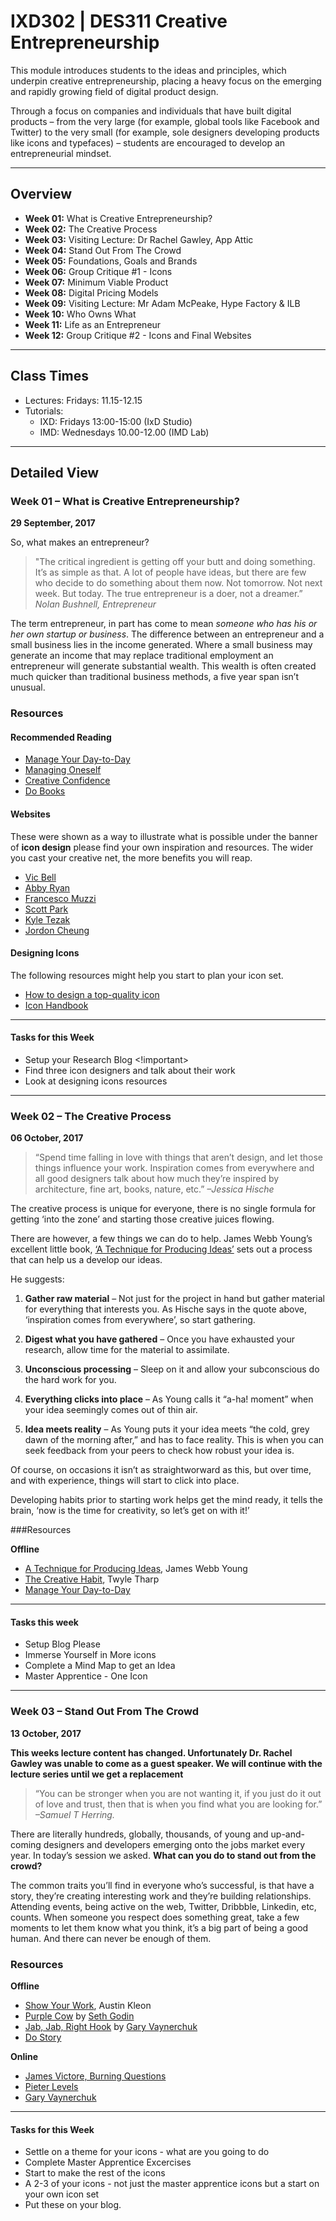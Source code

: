 IXD302 | DES311 Creative Entrepreneurship
================================

This module introduces students to the ideas and principles, which underpin creative entrepreneurship, placing a heavy focus on the emerging and rapidly growing field of digital product design.

Through a focus on companies and individuals that have built digital products – from the very large (for example, global tools like Facebook and Twitter) to the very small (for example, sole designers developing products like icons and typefaces) – students are encouraged to develop an entrepreneurial mindset.

---

Overview
--------

- __Week 01:__  What is Creative Entrepreneurship?
- __Week 02:__  The Creative Process 
- __Week 03:__  Visiting Lecture: Dr Rachel Gawley, App Attic
- __Week 04:__ Stand Out From The Crowd   
- __Week 05:__ Foundations, Goals and Brands
- __Week 06:__ Group Critique #1  - Icons 
- __Week 07:__ Minimum Viable Product   
- __Week 08:__ Digital Pricing Models   
- __Week 09:__ Visiting Lecture: Mr Adam McPeake, Hype Factory & ILB
- __Week 10:__ Who Owns What 
- __Week 11:__ Life as an Entrepreneur
- __Week 12:__ Group Critique #2 - Icons and Final Websites

---
   
Class Times
--------------------------------------------
+ Lectures: Fridays: 11.15-12.15
+ Tutorials: 
	+ IXD: Fridays 13:00-15:00 (IxD Studio)
	+ IMD: Wednesdays 10.00-12.00 (IMD Lab)

---


## Detailed View

### Week 01 – What is Creative Entrepreneurship?
__29 September, 2017__

So, what makes an entrepreneur?

>"The critical ingredient is getting off your butt and doing something. It’s as simple as that. A lot of people have ideas, but there are few who decide to do something about them now. Not tomorrow. Not next week. But today. The true entrepreneur is a doer, not a dreamer.”
<cite>Nolan Bushnell, Entrepreneur</cite>

The term entrepreneur, in part has come to mean *someone who has his or her own startup or business*. The difference between an entrepreneur and a small business lies in the income generated. Where a small business may generate an income that may replace traditional employment an entrepreneur will generate substantial wealth. This wealth is often created much quicker than traditional business methods, a five year span isn’t unusual. 

### Resources

#### Recommended Reading
- [Manage Your Day-to-Day](http://www.amazon.co.uk/Manage-Your-Day---Day-Creative/dp/1477800670/ref=sr_1_1?ie=UTF8&qid=1454088959&sr=8-1&keywords=Manage+Your+Day-to-Day)
- [Managing Oneself](http://www.amazon.co.uk/Managing-Oneself-Harvard-Business-Classics/dp/142212312X/ref=sr_1_1?ie=UTF8&qid=1454089054&sr=8-1&keywords=peter+drucker)
- [Creative Confidence](http://www.amazon.co.uk/Creative-Confidence-Unleashing-Potential-Within/dp/0008139385/ref=sr_1_1?ie=UTF8&qid=1454089007&sr=8-1&keywords=creative+confidence)
- [Do Books](http://thedobook.co/) 

#### Websites
These were shown as a way to illustrate what is possible under the banner of **icon design** please find your own inspiration and resources. The wider you cast your creative net, the more benefits you will reap.

- [Vic Bell](http://www.vicbell.co.uk)
- [Abby Ryan](http://www.abbyryandesign.com)
- [Francesco Muzzi](https://www.flickr.com/photos/mootsie)
- [Scott Park](http://scottparkillustration.tumblr.com)
- [Kyle Tezak](http://kyletezak.com/four-icon-challenge.html)
- [Jordon Cheung](http://jordoncheung.com/)

#### Designing Icons
The following resources might help you start to plan your icon set.

- [How to design a top-quality icon](http://www.creativebloq.com/graphic-design/how-design-top-quality-icon-10135092)
- [Icon Handbook](http://iconhandbook.co.uk/)

---

#### Tasks for this Week
+ Setup your Research Blog <!important>
+ Find three icon designers and talk about their work
+ Look at designing icons resources




---

### Week 02 – The Creative Process
__06 October, 2017__

>“Spend time falling in love with things that aren’t design, and let those things influence your work. Inspiration comes from everywhere and all good designers talk about how much they’re inspired by architecture, fine art, books, nature, etc.”
<cite>–Jessica Hische</cite>

The creative process is unique for everyone, there is no single formula for getting ‘into the zone’ and starting those creative juices flowing.

There are however, a few things we can do to help. James Webb Young’s excellent little book, [‘A Technique for Producing Ideas’](http://amzn.to/2lSYV0k) sets out a process that can help us a develop our ideas.

He suggests:

1. **Gather raw material** – Not just for the project in hand but gather material for everything that interests you. As Hische says in the quote above, ‘inspiration comes from everywhere’, so start gathering.

2. **Digest what you have gathered** – Once you have exhausted your research, allow time for the material to assimilate.

3. **Unconscious processing** – Sleep on it and allow your subconscious do the hard work for you.

4. **Everything clicks into place** – As Young calls it “a-ha! moment” when your idea seemingly comes out of thin air.

5. **Idea meets reality** – As Young puts it your idea meets “the cold, grey dawn of the morning after,” and has to face reality. This is when you can seek feedback from your peers to check how robust your idea is. 

Of course, on occasions it isn’t as straightworward as this, but over time, and with experience, things will start to click into place.

Developing habits prior to starting work helps get the mind ready, it tells the brain, ‘now is the time for creativity, so let’s get on with it!’



###Resources

**Offline**

- [A Technique for Producing Ideas](http://www.amazon.co.uk/Technique-Producing-Ideas-Thinking-Classics/dp/1907590137), James Webb Young
- [The Creative Habit](http://www.amazon.co.uk/Creative-Habit-Learn-Use-Life/dp/0743235274/ref=sr_1_1?s=books&ie=UTF8&qid=1455559205&sr=1-1&keywords=twyla+tharp+the+creative+habit), Twyle Tharp
- [Manage Your Day-to-Day](http://www.amazon.co.uk/Manage-Your-Day---Day-Creative/dp/1477800670/ref=sr_1_1?s=books&ie=UTF8&qid=1455559271&sr=1-1&keywords=manage+your+day-to-day+build+your+routine+find+your+focus+and+sharpen+your+creative+mind)

---

#### Tasks this week
+ Setup Blog Please
+ Immerse Yourself in More icons
+ Complete a Mind Map to get an Idea
+ Master Apprentice - One Icon

---


### Week 03 – Stand Out From The Crowd
__13 October, 2017__

**This weeks lecture content has changed.  Unfortunately Dr. Rachel Gawley was unable to come as a guest speaker.  We will continue with the lecture series until we get a replacement**

>“You can be stronger when you are not wanting it, if you just do it out of love and trust, then that is when you find what you are looking for.”
<cite>–Samuel T Herring.</cite>

There are literally hundreds, globally, thousands, of young and up-and-coming designers and developers emerging onto the jobs market every year. In today’s session we asked. **What can you do to stand out from the crowd?**

The common traits you’ll find in everyone who’s successful, is that have a story, they’re creating interesting work and they’re building relationships. Attending events, being active on the web, Twitter, Dribbble, Linkedin, etc, counts. When someone you respect does something great, take a few moments to let them know what you think, it’s a big part of being a good human. And there can never be enough of them.


### Resources

**Offline**

- [Show Your Work](http://austinkleon.com/show-your-work), Austin Kleon
- [Purple Cow](http://amzn.to/2mfHMyg) by [Seth Godin](http://www.sethgodin.com/sg/)
- [Jab, Jab, Right Hook](http://amzn.to/2mfvAgS) by [Gary Vaynerchuk](https://www.garyvaynerchuk.com/)
- [Do Story](http://thedobook.co/products/do-story-how-to-tell-your-story-so-the-world-listens)

**Online**

- [James Victore, Burning Questions](http://www.jamesvictore.com/page/burningquestions)
- [Pieter Levels](https://levels.io/)
- [Gary Vaynerchuk](https://www.garyvaynerchuk.com/)

---

#### Tasks for this Week
+ Settle on a theme for your icons - what are you going to do
+ Complete Master Apprentice Excercises 
+ Start to make the rest of the icons
+ A 2-3 of your icons - not just the master apprentice icons but a start on your own icon set
+ Put these on your blog.

<!--
---

### Week 04 – Visiting Lecturer #1
__20 October, 2017__

To be confirmed.

#### Tasks for this Week
+ 

---

### Week 05 – Foundations, Goals and Brands
-----------------------
__27 October, 2017__

This week we will talk about building a strong foundation, Creating a business model that works for you, defining your business structure, how to choose a right name and the one page business plan.  

We will also discover the right way to set audacious goals and how to take action on them.  

We will finish by taking a quick look at Branding. What is it and how can you use it effectively. Learning to be yourself by creating a brand personality by develipoing a brand experience.

---

#### Tasks for this Week
+ I want to see 6 completed icons for the critique next week (remember final submission will be at least 12)

---

### Week 06 – Group Critique #1
__03 November, 2017__

A group critique encouraging peer learning, this session affords an opportunity to gather feedback on the work done to date. Expect honest opinions, expressed fairly.

This critique affords the students formative feedback, providing them with an opportunity to address any issues and to improve the quality of the submission before the January hand-in.

---

### Week 07 – Minimum Viable Product
__10 November, 2017__

>“The minimum viable product is that version of a new product which allows a team to collect the maximum amount of validated learning about customers with the least effort.”
<cite>—Eric Ries</cite>

A plain doughnut, like our minimum viable product offers a small, entry level product to test the market upon which we can scale based on interest. If the market likes it we can add a variety of toppings and flavours to expand our product and reach a wider audience. 

We need to get the core serving of our product right first before we can add more features.

Through the eyes of one of the founders [Joe Gebbia](https://www.youtube.com/watch?v=NKxNhkzfTWg), we took a look at how Airbnb grew from a blowup mattress and breakfast in the front room of his shared apartment to the world-wide phenomenon it is today.

#### Resources
- [The Lean Startup](https://www.amazon.co.uk/Lean-Startup-Innovation-Successful-Businesses/dp/0670921602/ref=sr_1_1?ie=UTF8&qid=1461584851&sr=8-1&keywords=The+Lean+Startup)

---

#### Tasks for this Week
+ Setup your Research Blog <!important>
+ Find three icon designers and talk about their work
+ Look at designing icons resources

---

### Week 08 – Guest Lecturer: Adam McPeake Hype Factory and ILB
__17 November, 2017__

This week, Designer, Adam McPeake who runs [Hype Factory](http://www.thehypefactory.uk/) and [I Love Bass](http://www.ilovebass.co.uk/) will talk about his journey from final year project to running a production company travelling the globe.  He will also give insights into running a car show right here in Belfast called Districts.  Who said design just had to be for the web?

---

### Week 09 – Digital Pricing Models
__24 November, 2017__

>“As with all matters of pricing, there’s no “one true way”, but there are lots of wrong turns and dead ends. Avoid those and you’re in good shape.”
<cite>– Des Traynor, Intercom</cite>

Pricing your product appropriately ensures that you can reach as wide an audience as possible. Do it right and your product, provided it’s something people want, will be a success. Get it wrong and you are likely to under, or over price yourself out of the market.

#### Quality, Price and Demand

It all comes down to the quality of your product and the demand. Apple currently have it right. Their computers may be a lot more expensive than many similar PCs, but people are more than willing to pay more for that perceived quality. That will only last as long as Apple are able to meet consumer demands for a high quality, innovative, reliable product.

Pricing your product all depends on what’s on offer. MailChimp offers volume sales with a tiered pricing structure. Their success depends on companies sending out tens or hundreds of thousands or even millions of emails per month and paying for that service. As the volume increases then so does the monthly cost.

Offering a tiered pricing structure provides people with the option to start low and build up from there. [TinyBooks Pricing Plan](http://tinybooks.org/books/start/) offers the user a range purchasing option. 

With three pricing options £72, £18 and £9, Tinybooks have given themselves a 80/20 chance that people will take up one of the options. With only one option the user is left with a buy or don’t buy option, cutting down that chance of a purchase to 50/50.

#### How much should we charge?

Most businesses are eventually faced with the key question: How much should we charge? There is no one true answer.

- Believing everyone should be happy to pay for your product.

- Believing there is some mythical “perfect” price which extracts maximum revenue from every single customer.

- Believing product pricing can never be changed once chosen. 

- Delaying charging indefinitely as a result of 1, 2 and 3.

Other options can include leaving the decision of what to pay up to the customer. [Lost Type](http://www.losttype.com/font/?name=escafina) leave it up to the buyer to pay what they feel the fonts are worth. With a minimum price per font, they are guaranteed enough to cover their own costs.

If you are offering your product for free, rather than simply giving is away, adding a [Pay with a Tweet](https://www.paywithatweet.com/?locale=en) option can reward your hard work with a little more publicity and a wider audience.

### Resources

**Roll your own payment buttons**
- [PayPal](https://www.paypal.com/uk/buttonfactory/)
- [Stripe](https://stripe.com/gb/features)

**Online Carts**
- [Shopify](https://www.shopify.co.uk/)
- [Big Cartel](https://www.bigcartel.com/)
- [Tictail](https://tictail.com/)

**Community Stores**
- [Etsy](https://www.etsy.com/uk/)
- [Folksy](https://folksy.com/)
- [Society 6](https://society6.com/)

**Reading**
- [Authority](http://nathanbarry.com/authority/) by Nathan Barry
- [Digital Pricing Models](http://readlists.com/d4cb1ca6/)

---

#### Tasks for this Week
+ Setup your Research Blog <!important>
+ Find three icon designers and talk about their work
+ Look at designing icons resources

---

### Week 09 – Minimum Viable Product
__24 November, 2017__

>“The minimum viable product is that version of a new product which allows a team to collect the maximum amount of validated learning about customers with the least effort.”
<cite>—Eric Ries</cite>

A plain doughnut, like our minimum viable product offers a small, entry level product to test the market upon which we can scale based on interest. If the market likes it we can add a variety of toppings and flavours to expand our product and reach a wider audience. 

We need to get the core serving of our product right first before we can add more features.

Through the eyes of one of the founders [Joe Gebbia](https://www.youtube.com/watch?v=NKxNhkzfTWg), we took a look at how Airbnb grew from a blowup mattress and breakfast in the front room of his shared apartment to the world-wide phenomenon it is today.

#### Resources
- [The Lean Startup](https://www.amazon.co.uk/Lean-Startup-Innovation-Successful-Businesses/dp/0670921602/ref=sr_1_1?ie=UTF8&qid=1461584851&sr=8-1&keywords=The+Lean+Startup)

---

#### Tasks for this Week
+ Setup your Research Blog <!important>
+ Find three icon designers and talk about their work
+ Look at designing icons resources

---

### Week 10 – Who Owns What
__01 December, 2017__

You might be creating original works, you might be creating derivative works or you might be appropriating your material. Regardless, it’s important to familiarise yourself with questions of ownership, copyright and issues around plagiarism.

#### Resources

- [Shepard Fairey](https://obeygiant.com)
- [Andy Baio](http://waxy.org/2011/06/kind_of_screwed/) 
- [Intellectual Property Office](https://www.gov.uk/government/organisations/intellectual-property-office)
- [plagiariam.org](http://www.plagiarism.org/)
- [Creative Commons](https://creativecommons.org/)

---

### Week 11 – Life as an Entrepreneur
__08 December, 2017__

What is life like as an Entrepreneur? We will go through all the different things people think when we say sure be and Entrepreneur.  We will focus on managing expectations, entrepreneur myths, how to stay balanced, focused and effective and how to get things done by letting go of perfection, facing fears and setting boundaries.  
---

### Tasks for this Week
+ Finish Icon Set and Website for Critique next week

---

### Week 12 - Final Review and Group Critique #2
__15 December, 2017__

A group critique encouraging peer learning, this session affords an opportunity to gather feedback on the work done to date. Expect honest opinions, expressed fairly.

This critique affords the students formative feedback, providing them with an opportunity to address any issues and to improve the quality of the submission before the January hand-in.

---

A more detailed breakdown of the assessment, with deliverables, is available [here](https://github.com/ixdbelfast/ixdbelfast.github.io/blob/master/modules/IXD302/IXD302-deliverables.md).